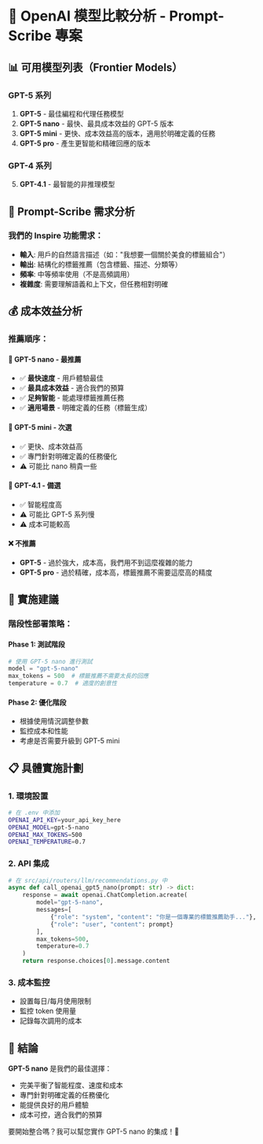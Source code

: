 # 🤖 OpenAI 模型比較分析 - Prompt-Scribe 專案

## 📊 可用模型列表（Frontier Models）

### GPT-5 系列
1. **GPT-5** - 最佳編程和代理任務模型
2. **GPT-5 nano** - 最快、最具成本效益的 GPT-5 版本
3. **GPT-5 mini** - 更快、成本效益高的版本，適用於明確定義的任務
4. **GPT-5 pro** - 產生更智能和精確回應的版本

### GPT-4 系列
5. **GPT-4.1** - 最智能的非推理模型

## 🎯 Prompt-Scribe 需求分析

### 我們的 Inspire 功能需求：
- **輸入**: 用戶的自然語言描述（如："我想要一個關於美食的標籤組合"）
- **輸出**: 結構化的標籤推薦（包含標籤、描述、分類等）
- **頻率**: 中等頻率使用（不是高頻調用）
- **複雜度**: 需要理解語義和上下文，但任務相對明確

## 💰 成本效益分析

### 推薦順序：

#### 🥇 **GPT-5 nano** - **最推薦**
- ✅ **最快速度** - 用戶體驗最佳
- ✅ **最具成本效益** - 適合我們的預算
- ✅ **足夠智能** - 能處理標籤推薦任務
- ✅ **適用場景** - 明確定義的任務（標籤生成）

#### 🥈 **GPT-5 mini** - 次選
- ✅ 更快、成本效益高
- ✅ 專門針對明確定義的任務優化
- ⚠️ 可能比 nano 稍貴一些

#### 🥉 **GPT-4.1** - 備選
- ✅ 智能程度高
- ⚠️ 可能比 GPT-5 系列慢
- ⚠️ 成本可能較高

#### ❌ **不推薦**
- **GPT-5** - 過於強大，成本高，我們用不到這麼複雜的能力
- **GPT-5 pro** - 過於精確，成本高，標籤推薦不需要這麼高的精度

## 🚀 實施建議

### 階段性部署策略：

#### Phase 1: 測試階段
```python
# 使用 GPT-5 nano 進行測試
model = "gpt-5-nano"
max_tokens = 500  # 標籤推薦不需要太長的回應
temperature = 0.7  # 適度的創意性
```

#### Phase 2: 優化階段
- 根據使用情況調整參數
- 監控成本和性能
- 考慮是否需要升級到 GPT-5 mini

## 📋 具體實施計劃

### 1. 環境設置
```bash
# 在 .env 中添加
OPENAI_API_KEY=your_api_key_here
OPENAI_MODEL=gpt-5-nano
OPENAI_MAX_TOKENS=500
OPENAI_TEMPERATURE=0.7
```

### 2. API 集成
```python
# 在 src/api/routers/llm/recommendations.py 中
async def call_openai_gpt5_nano(prompt: str) -> dict:
    response = await openai.ChatCompletion.acreate(
        model="gpt-5-nano",
        messages=[
            {"role": "system", "content": "你是一個專業的標籤推薦助手..."},
            {"role": "user", "content": prompt}
        ],
        max_tokens=500,
        temperature=0.7
    )
    return response.choices[0].message.content
```

### 3. 成本監控
- 設置每日/每月使用限制
- 監控 token 使用量
- 記錄每次調用的成本

## 🎯 結論

**GPT-5 nano** 是我們的最佳選擇：
- 完美平衡了智能程度、速度和成本
- 專門針對明確定義的任務優化
- 能提供良好的用戶體驗
- 成本可控，適合我們的預算

要開始整合嗎？我可以幫您實作 GPT-5 nano 的集成！🚀






